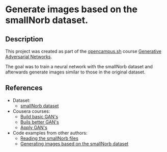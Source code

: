 # Generate images based on the smallNorb dataset.
## Description
This project was created as part of the [opencampus.sh](https://edu.opencampus.sh/) course [Generative Adversarial Networks](https://edu.opencampus.sh/courses/250).

The goal was to train a neural network with the smallNorb dataset and afterwards generate images similar to those in the original dataset.

## References
* Dataset:
	* [smallNorb dataset](https://cs.nyu.edu/~ylclab/data/norb-v1.0-small/)
* Cousera courses:
	* [Build basic GAN's](https://www.coursera.org/learn/build-basic-generative-adversarial-networks-gans)
	* [Buils better GAN's](https://www.coursera.org/learn/build-better-generative-adversarial-networks-gans)
	* [Apply GAN's](https://www.coursera.org/learn/apply-generative-adversarial-networks-gans)
* Code examples from other authors:
	* [Reading the smallNorb files](https://www.kaggle.com/code/leshabirukov/small-norb-load)
	* [Generating images based on the smallNorb dataset](https://medium.com/analytics-vidhya/applying-generative-adversarial-network-to-generate-novel-3d-images-ba70e1176dac)
